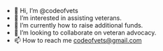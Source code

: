 - 👋 Hi, I’m @codeofvets
- 👀 I’m interested in assisting veterans.
- 🌱 I’m currently how to raise additional funds.
- 💞️ I’m looking to collaborate on veteran advocacy.
- 📫 How to reach me codeofvets@gmail.com

<!---
codeofvets/codeofvets is a ✨ special ✨ repository because its `README.md` (this file) appears on your GitHub profile.
You can click the Preview link to take a look at your changes.
--->
